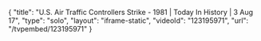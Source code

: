 {
    "title": "U.S. Air Traffic Controllers Strike - 1981 | Today In History | 3 Aug 17",
    "type": "solo",
    "layout": "iframe-static",
    "videoId": "123195971",
    "url": "\/tvpembed\/123195971"
}